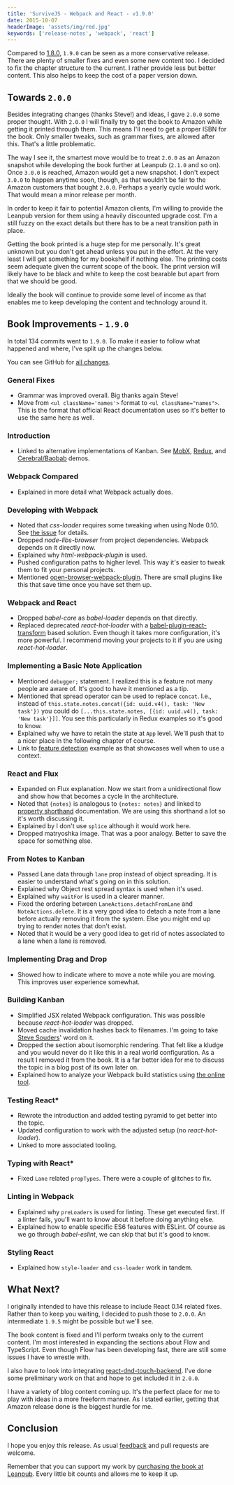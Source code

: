 ```yaml
---
title: 'SurviveJS - Webpack and React - v1.9.0'
date: 2015-10-07
headerImage: 'assets/img/red.jpg'
keywords: ['release-notes', 'webpack', 'react']
---
```


Compared to [1.8.0](./survivejs-18), `1.9.0` can be seen as a more conservative release. There are plenty of smaller fixes and even some new content too. I decided to fix the chapter structure to the current. I rather provide less but better content. This also helps to keep the cost of a paper version down.

## Towards `2.0.0`

Besides integrating changes (thanks Steve!) and ideas, I gave `2.0.0` some proper thought. With `2.0.0` I will finally try to get the book to Amazon while getting it printed through them. This means I'll need to get a proper ISBN for the book. Only smaller tweaks, such as grammar fixes, are allowed after this. That's a little problematic.

The way I see it, the smartest move would be to treat `2.0.0` as an Amazon snapshot while developing the book further at Leanpub (`2.1.0` and so on). Once `3.0.0` is reached, Amazon would get a new snapshot. I don't expect `3.0.0` to happen anytime soon, though, as that wouldn't be fair to the Amazon customers that bought `2.0.0`. Perhaps a yearly cycle would work. That would mean a minor release per month.

In order to keep it fair to potential Amazon clients, I'm willing to provide the Leanpub version for them using a heavily discounted upgrade cost. I'm a still fuzzy on the exact details but there has to be a neat transition path in place.

Getting the book printed is a huge step for me personally. It's great unknown but you don't get ahead unless you put in the effort. At the very least I will get something for my bookshelf if nothing else. The printing costs seem adequate given the current scope of the book. The print version will likely have to be black and white to keep the cost bearable but apart from that we should be good.

Ideally the book will continue to provide some level of income as that enables me to keep developing the content and technology around it.

## Book Improvements - `1.9.0`

In total 134 commits went to `1.9.0`. To make it easier to follow what happened and where, I've split up the changes below.

You can see GitHub for [all changes](https://github.com/survivejs/webpack_react/compare/v1.8.0...v1.9.0).

### General Fixes

* Grammar was improved overall. Big thanks again Steve!
* Move from `<ul className='names'>` format to `<ul className="names">`. This is the format that official React documentation uses so it's better to use the same here as well.

### Introduction

* Linked to alternative implementations of Kanban. See [MobX](https://github.com/survivejs-demos/mobx-demo), [Redux](https://github.com/survivejs-demos/redux-demo), and [Cerebral/Baobab](https://github.com/survivejs-demos/cerebral-demo) demos.

### Webpack Compared

* Explained in more detail what Webpack actually does.

### Developing with Webpack

* Noted that *css-loader* requires some tweaking when using Node 0.10. See [the issue](https://github.com/webpack/css-loader/issues/144) for details.
* Dropped *node-libs-browser* from project dependencies. Webpack depends on it directly now.
* Explained why *html-webpack-plugin* is used.
* Pushed configuration paths to higher level. This way it's easier to tweak them to fit your personal projects.
* Mentioned [open-browser-webpack-plugin](https://www.npmjs.com/package/open-browser-webpack-plugin). There are small plugins like this that save time once you have set them up.

### Webpack and React

* Dropped *babel-core* as *babel-loader* depends on that directly.
* Replaced deprecated *react-hot-loader* with a [babel-plugin-react-transform](https://github.com/gaearon/babel-plugin-react-transform) based solution. Even though it takes more configuration, it's more powerful. I recommend moving your projects to it if you are using *react-hot-loader*.

### Implementing a Basic Note Application

* Mentioned `debugger;` statement. I realized this is a feature not many people are aware of. It's good to have it mentioned as a tip.
* Mentioned that spread operator can be used to replace `concat`. I.e., instead of `this.state.notes.concat({id: uuid.v4(), task: 'New task'})` you could do `[...this.state.notes, [{id: uuid.v4(), task: 'New task'}]]`. You see this particularly in Redux examples so it's good to know.
* Explained why we have to retain the state at `App` level. We'll push that to a nicer place in the following chapter of course.
* Link to [feature detection](https://github.com/casesandberg/react-context/) example as that showcases well when to use a context.

### React and Flux

* Expanded on Flux explanation. Now we start from a unidirectional flow and show how that becomes a cycle in the architecture.
* Noted that `{notes}` is analogous to `{notes: notes}` and linked to [property shorthand](https://developer.mozilla.org/en-US/docs/Web/JavaScript/Reference/Operators/Object_initializer) documentation. We are using this shorthand a lot so it's worth discussing it.
* Explained by I don't use `splice` although it would work here.
* Dropped matryoshka image. That was a poor analogy. Better to save the space for something else.

### From Notes to Kanban

* Passed Lane data through `lane` prop instead of object spreading. It is easier to understand what's going on in this solution.
* Explained why Object rest spread syntax is used when it's used.
* Explained why `waitFor` is used in a clearer manner.
* Fixed the ordering between `LaneActions.detachFromLane` and `NoteActions.delete`. It is a very good idea to detach a note from a lane before actually removing it from the system. Else you might end up trying to render notes that don't exist.
* Noted that it would be a very good idea to get rid of notes associated to a lane when a lane is removed.

### Implementing Drag and Drop

* Showed how to indicate where to move a note while you are moving. This improves user experience somewhat.

### Building Kanban

* Simplified JSX related Webpack configuration. This was possible because *react-hot-loader* was dropped.
* Moved cache invalidation hashes back to filenames. I'm going to take [Steve Souders](http://www.stevesouders.com/blog/2008/08/23/revving-filenames-dont-use-querystring/)' word on it.
* Dropped the section about isomorphic rendering. That felt like a kludge and you would never do it like this in a real world configuration. As a result I removed it from the book. It is a far better idea for me to discuss the topic in a blog post of its own later on.
* Explained how to analyze your Webpack build statistics using [the online tool](http://webpack.github.io/analyse/).

### Testing React*

* Rewrote the introduction and added testing pyramid to get better into the topic.
* Updated configuration to work with the adjusted setup (no *react-hot-loader*).
* Linked to more associated tooling.

### Typing with React*

* Fixed `Lane` related `propTypes`. There were a couple of glitches to fix.

### Linting in Webpack

* Explained why `preLoaders` is used for linting. These get executed first. If a linter fails, you'll want to know about it before doing anything else.
* Explained how to enable specific ES6 features with ESLint. Of course as we go through *babel-eslint*, we can skip that but it's good to know.

### Styling React

* Explained how `style-loader` and `css-loader` work in tandem.

## What Next?

I originally intended to have this release to include React 0.14 related fixes. Rather than to keep you waiting, I decided to push those to `2.0.0`. An intermediate `1.9.5` might be possible but we'll see.

The book content is fixed and I'll perform tweaks only to the current content. I'm most interested in expanding the sections about Flow and TypeScript. Even though Flow has been developing fast, there are still some issues I have to wrestle with.

I also have to look into integrating [react-dnd-touch-backend](https://github.com/yahoo/react-dnd-touch-backend). I've done some preliminary work on that and hope to get included it in `2.0.0`.

I have a variety of blog content coming up. It's the perfect place for me to play with ideas in a more freeform manner. As I stated earlier, getting that Amazon release done is the biggest hurdle for me.

## Conclusion

I hope you enjoy this release. As usual [feedback](https://github.com/survivejs/webpack_react/issues) and pull requests are welcome.

Remember that you can support my work by [purchasing the book at Leanpub](https://leanpub.com/survivejs_webpack_react). Every little bit counts and allows me to keep it up.
